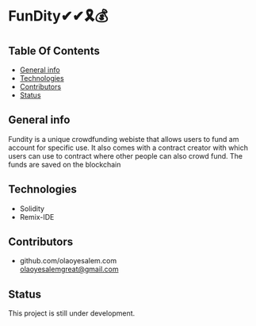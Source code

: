 # FunDity✔✔🎗💰

## **Table Of Contents**

* [General info](#general-info)
* [Technologies](#technologies)
* [Contributors](#contributors)
* [Status](#status)

## General info
Fundity is a unique crowdfunding webiste that allows users to fund am account for specific use. It also comes with a contract creator with which users can use to contract where other people can also crowd fund. The funds are saved on the blockchain 

## Technologies
* Solidity
* Remix-IDE



## Contributors

* github.com/olaoyesalem.com
<br>  olaoyesalemgreat@gmail.com



## Status
This project is still under development.





